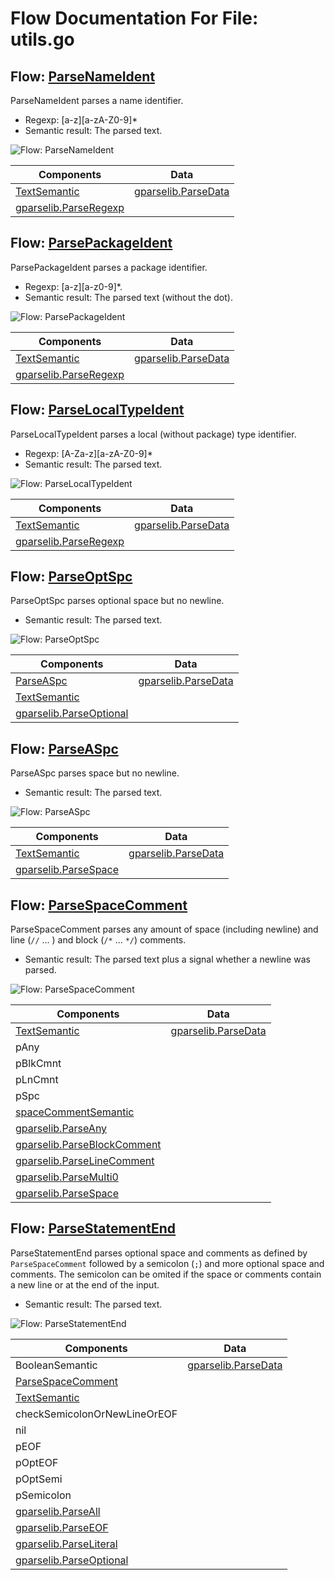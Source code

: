 # Flow Documentation For File: utils.go


## Flow: [ParseNameIdent](utils.go#L30L34)
ParseNameIdent parses a name identifier.
* Regexp: [a-z][a-zA-Z0-9]*
* Semantic result: The parsed text.

![Flow: ParseNameIdent](./ParseNameIdent.svg)

Components | Data
---------- | -----
[TextSemantic](utils.go#L204L207) | [gparselib.ParseData](https://github.com/flowdev/gparselib/blob/master/base.go#L105L109)
[gparselib.ParseRegexp](https://github.com/flowdev/gparselib/blob/master/simple_parser.go#L188L209) | 


## Flow: [ParsePackageIdent](utils.go#L52L60)
ParsePackageIdent parses a package identifier.
* Regexp: [a-z][a-z0-9]*\.
* Semantic result: The parsed text (without the dot).

![Flow: ParsePackageIdent](./ParsePackageIdent.svg)

Components | Data
---------- | -----
[TextSemantic](utils.go#L204L207) | [gparselib.ParseData](https://github.com/flowdev/gparselib/blob/master/base.go#L105L109)
[gparselib.ParseRegexp](https://github.com/flowdev/gparselib/blob/master/simple_parser.go#L188L209) | 


## Flow: [ParseLocalTypeIdent](utils.go#L78L81)
ParseLocalTypeIdent parses a local (without package) type identifier.
* Regexp: [A-Za-z][a-zA-Z0-9]*
* Semantic result: The parsed text.

![Flow: ParseLocalTypeIdent](./ParseLocalTypeIdent.svg)

Components | Data
---------- | -----
[TextSemantic](utils.go#L204L207) | [gparselib.ParseData](https://github.com/flowdev/gparselib/blob/master/base.go#L105L109)
[gparselib.ParseRegexp](https://github.com/flowdev/gparselib/blob/master/simple_parser.go#L188L209) | 


## Flow: [ParseOptSpc](utils.go#L89L91)
ParseOptSpc parses optional space but no newline.
* Semantic result: The parsed text.

![Flow: ParseOptSpc](./ParseOptSpc.svg)

Components | Data
---------- | -----
[ParseASpc](#flow-parseaspc) | [gparselib.ParseData](https://github.com/flowdev/gparselib/blob/master/base.go#L105L109)
[TextSemantic](utils.go#L204L207) | 
[gparselib.ParseOptional](https://github.com/flowdev/gparselib/blob/master/complex_parser.go#L100L116) | 


## Flow: [ParseASpc](utils.go#L98L100)
ParseASpc parses space but no newline.
* Semantic result: The parsed text.

![Flow: ParseASpc](./ParseASpc.svg)

Components | Data
---------- | -----
[TextSemantic](utils.go#L204L207) | [gparselib.ParseData](https://github.com/flowdev/gparselib/blob/master/base.go#L105L109)
[gparselib.ParseSpace](https://github.com/flowdev/gparselib/blob/master/simple_parser.go#L139L161) | 


## Flow: [ParseSpaceComment](utils.go#L135L150)
ParseSpaceComment parses any amount of space (including newline) and line
(`//` ... <NL>) and block (`/*` ... `*/`) comments.
* Semantic result: The parsed text plus a signal whether a newline was
  parsed.

![Flow: ParseSpaceComment](./ParseSpaceComment.svg)

Components | Data
---------- | -----
[TextSemantic](utils.go#L204L207) | [gparselib.ParseData](https://github.com/flowdev/gparselib/blob/master/base.go#L105L109)
pAny | 
pBlkCmnt | 
pLnCmnt | 
pSpc | 
[spaceCommentSemantic](utils.go#L113L118) | 
[gparselib.ParseAny](https://github.com/flowdev/gparselib/blob/master/complex_parser.go#L164L196) | 
[gparselib.ParseBlockComment](https://github.com/flowdev/gparselib/blob/master/simple_parser.go#L284L371) | 
[gparselib.ParseLineComment](https://github.com/flowdev/gparselib/blob/master/simple_parser.go#L229L260) | 
[gparselib.ParseMulti0](https://github.com/flowdev/gparselib/blob/master/complex_parser.go#L66L71) | 
[gparselib.ParseSpace](https://github.com/flowdev/gparselib/blob/master/simple_parser.go#L139L161) | 


## Flow: [ParseStatementEnd](utils.go#L174L201)
ParseStatementEnd parses optional space and comments as defined by
`ParseSpaceComment` followed by a semicolon (`;`) and more optional space
and comments.
The semicolon can be omited if the space or comments contain a new line or
at the end of the input.
* Semantic result: The parsed text.

![Flow: ParseStatementEnd](./ParseStatementEnd.svg)

Components | Data
---------- | -----
BooleanSemantic | [gparselib.ParseData](https://github.com/flowdev/gparselib/blob/master/base.go#L105L109)
[ParseSpaceComment](#flow-parsespacecomment) | 
[TextSemantic](utils.go#L204L207) | 
checkSemicolonOrNewLineOrEOF | 
nil | 
pEOF | 
pOptEOF | 
pOptSemi | 
pSemicolon | 
[gparselib.ParseAll](https://github.com/flowdev/gparselib/blob/master/complex_parser.go#L127L151) | 
[gparselib.ParseEOF](https://github.com/flowdev/gparselib/blob/master/simple_parser.go#L108L127) | 
[gparselib.ParseLiteral](https://github.com/flowdev/gparselib/blob/master/simple_parser.go#L15L34) | 
[gparselib.ParseOptional](https://github.com/flowdev/gparselib/blob/master/complex_parser.go#L100L116) | 

